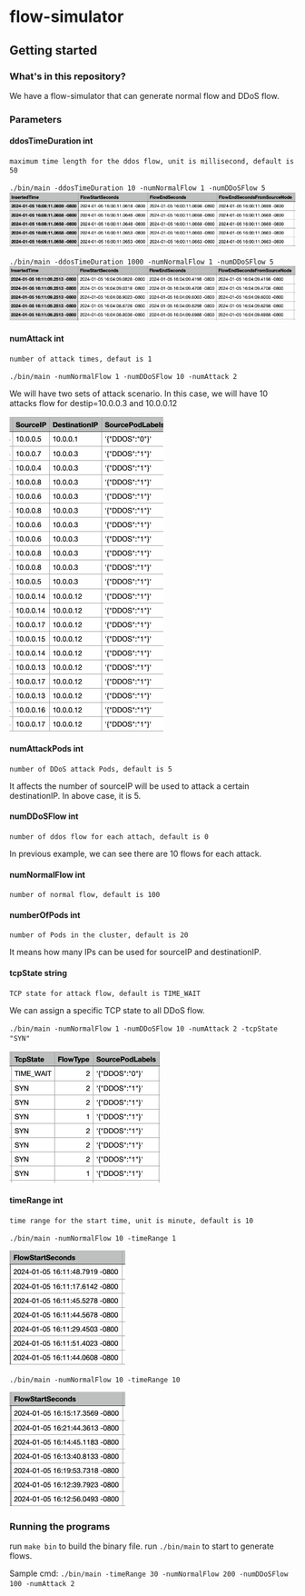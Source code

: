 # flow-simulator

## Getting started

### What's in this repository?

We have a flow-simulator that can generate normal flow and DDoS flow.

### Parameters

#### ddosTimeDuration int
    maximum time length for the ddos flow, unit is millisecond, default is 50
`./bin/main -ddosTimeDuration 10 -numNormalFlow 1 -numDDoSFlow 5`
![img.png](images%2Fimg.png)

`./bin/main -ddosTimeDuration 1000 -numNormalFlow 1 -numDDoSFlow 5`
![Screenshot 2024-01-05 at 4.00.03 PM.png](images%2FScreenshot%202024-01-05%20at%204.00.03%20PM.png)

#### numAttack int
    number of attack times, defaut is 1
`./bin/main -numNormalFlow 1 -numDDoSFlow 10 -numAttack 2 ` 

We will have two sets of attack scenario. In this case, we 
will have 10 attacks flow for destip=10.0.0.3 and 10.0.0.12

![Screenshot 2024-01-05 at 4.02.59 PM.png](images%2FScreenshot%202024-01-05%20at%204.02.59%20PM.png)

#### numAttackPods int
    number of DDoS attack Pods, default is 5
It affects the number of sourceIP will be used to attack a certain destinationIP. In above case, it is 5.

#### numDDoSFlow int
    number of ddos flow for each attach, default is 0

In previous example, we can see there are 10 flows for each attack.

#### numNormalFlow int
    number of normal flow, default is 100

#### numberOfPods int
    number of Pods in the cluster, default is 20

It means how many IPs can be used for sourceIP and destinationIP.

#### tcpState string
    TCP state for attack flow, default is TIME_WAIT

We can assign a specific TCP state to all DDoS flow.

`./bin/main -numNormalFlow 1 -numDDoSFlow 10 -numAttack 2 -tcpState "SYN"`

![Screenshot 2024-01-05 at 4.07.57 PM.png](images%2FScreenshot%202024-01-05%20at%204.07.57%20PM.png)

#### timeRange int
    time range for the start time, unit is minute, default is 10

`./bin/main -numNormalFlow 10 -timeRange 1`

![Screenshot 2024-01-05 at 4.12.32 PM.png](images%2FScreenshot%202024-01-05%20at%204.12.32%20PM.png)

`./bin/main -numNormalFlow 10 -timeRange 10`

![Screenshot 2024-01-05 at 4.13.32 PM.png](images%2FScreenshot%202024-01-05%20at%204.13.32%20PM.png)

### Running the programs

run `make bin` to build the binary file.
run `./bin/main` to start to generate flows.

Sample cmd:
`./bin/main -timeRange 30 -numNormalFlow 200 -numDDoSFlow 100 -numAttack 2`
